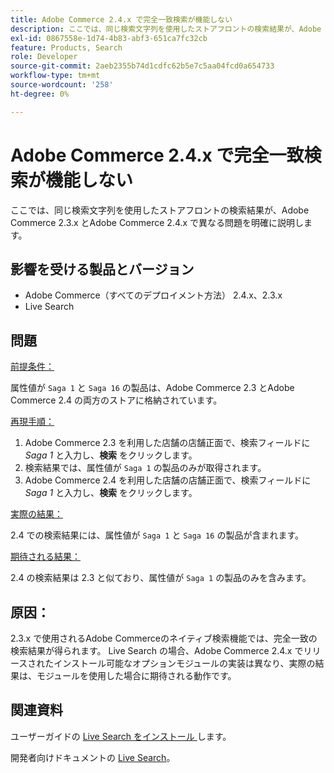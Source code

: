 ```yaml
---
title: Adobe Commerce 2.4.x で完全一致検索が機能しない
description: ここでは、同じ検索文字列を使用したストアフロントの検索結果が、Adobe Commerce 2.3.x とAdobe Commerce 2.4.x で異なる問題を明確に説明します。
exl-id: 0867558e-1d74-4b83-abf3-651ca7fc32cb
feature: Products, Search
role: Developer
source-git-commit: 2aeb2355b74d1cdfc62b5e7c5aa04fcd0a654733
workflow-type: tm+mt
source-wordcount: '258'
ht-degree: 0%

---
```


# Adobe Commerce 2.4.x で完全一致検索が機能しない

ここでは、同じ検索文字列を使用したストアフロントの検索結果が、Adobe Commerce 2.3.x とAdobe Commerce 2.4.x で異なる問題を明確に説明します。

## 影響を受ける製品とバージョン

- Adobe Commerce（すべてのデプロイメント方法） 2.4.x、2.3.x
- Live Search

## 問題

<u> 前提条件：</u>

属性値が `Saga 1` と `Saga 16` の製品は、Adobe Commerce 2.3 とAdobe Commerce 2.4 の両方のストアに格納されています。

<u> 再現手順：</u>

1. Adobe Commerce 2.3 を利用した店舗の店舗正面で、検索フィールドに *Saga 1* と入力し、**検索** をクリックします。
1. 検索結果では、属性値が `Saga 1` の製品のみが取得されます。
1. Adobe Commerce 2.4 を利用した店舗の店舗正面で、検索フィールドに *Saga 1* と入力し、**検索** をクリックします。

<u> 実際の結果：</u>

2.4 での検索結果には、属性値が `Saga 1` と `Saga 16` の製品が含まれます。

<u> 期待される結果：</u>

2.4 の検索結果は 2.3 と似ており、属性値が `Saga 1` の製品のみを含みます。

## 原因：

2.3.x で使用されるAdobe Commerceのネイティブ検索機能では、完全一致の検索結果が得られます。 Live Search の場合、Adobe Commerce 2.4.x でリリースされたインストール可能なオプションモジュールの実装は異なり、実際の結果は、モジュールを使用した場合に期待される動作です。

## 関連資料

ユーザーガイドの [Live Search をインストール ](https://experienceleague.adobe.com/docs/commerce-merchant-services/live-search/onboard/install.html?lang=ja) します。

開発者向けドキュメントの [Live Search](https://experienceleague.adobe.com/ja/docs/commerce-merchant-services/live-search/overview)。
